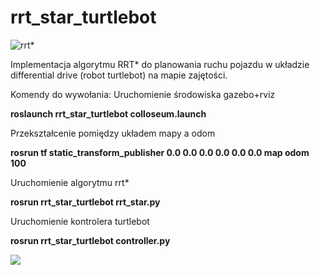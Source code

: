 # rrt_star_turtlebot

![rrt*](https://cdn.discordapp.com/attachments/465526373369511956/722519046179782656/unknown.png)

Implementacja algorytmu RRT* do planowania ruchu pojazdu w układzie differential drive (robot turtlebot) na mapie zajętości.

Komendy do wywołania:
Uruchomienie środowiska gazebo+rviz

**roslaunch rrt_star_turtlebot colloseum.launch**

Przekształcenie pomiędzy układem mapy a odom

**rosrun tf static_transform_publisher 0.0 0.0 0.0 0.0 0.0 0.0 map odom 100**

Uruchomienie algorytmu rrt*

**rosrun rrt_star_turtlebot rrt_star.py**

Uruchomienie kontrolera turtlebot

**rosrun rrt_star_turtlebot controller.py**

![](https://cdn.discordapp.com/attachments/465526373369511956/722521639018954822/Zrzut20ekranu20z202020-06-162020-39-55.png)
